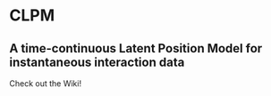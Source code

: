 # CLPM
## A time-continuous Latent Position Model for instantaneous interaction data

Check out the Wiki!
